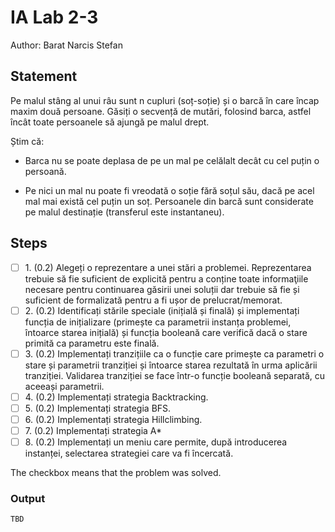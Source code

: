 # IA Lab 2-3

Author: Barat Narcis Stefan

## Statement

Pe malul stâng al unui râu sunt n cupluri (soț-soție) și o barcă în care încap maxim două persoane. Găsiți o secvență de mutări, folosind barca, astfel încât toate persoanele să ajungă pe malul drept. 

Știm că:

- Barca nu se poate deplasa de pe un mal pe celălalt decât cu cel puțin o persoană.
        
- Pe nici un mal nu poate fi vreodată o soție fără soțul său, dacă pe acel mal mai există cel puțin un soț. Persoanele din barcă sunt considerate pe malul destinație (transferul este instantaneu). 

## Steps

- &#9744; 1. (0.2) Alegeți o reprezentare a unei stări a problemei. Reprezentarea trebuie să fie suficient de explicită pentru a conține toate informaţiile necesare pentru continuarea găsirii unei soluții dar trebuie să fie și suficient de formalizată pentru a fi ușor de prelucrat/memorat.
- &#9744; 2. (0.2) Identificați stările speciale (inițială și finală) și implementați funcția de inițializare (primește ca parametrii instanța problemei, întoarce starea inițială) și funcția booleană care verifică dacă o stare primită ca parametru este finală.
- &#9744; 3. (0.2) Implementați tranzițiile ca o funcție care primește ca parametri o stare și parametrii tranziției și întoarce starea rezultată în urma aplicării tranziției. Validarea tranziției se face într-o funcție booleană separată, cu aceeași parametrii. 
- &#9744; 4. (0.2) Implementați strategia Backtracking.
- &#9744; 5. (0.2) Implementați strategia BFS.
- &#9744; 6. (0.2) Implementați strategia Hillclimbing.
- &#9744; 7. (0.2) Implementați strategia A*
- &#9744; 8. (0.2) Implementați un meniu care permite, după introducerea instanței, selectarea strategiei care va fi încercată.

The checkbox means that the problem was solved.

### Output
```bash
TBD
```